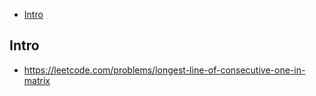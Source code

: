 - [Intro](#intro)

## Intro

- https://leetcode.com/problems/longest-line-of-consecutive-one-in-matrix

